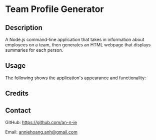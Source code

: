 # Team Profile Generator

## Description

A Node.js command-line application that takes in information about employees on a team, then generates an HTML webpage that displays summaries for each person.

## Usage

The following shows the application's appearance and functionality:



## Credits



## Contact

GitHub: https://github.com/an-n-ie

Email: anniehoang.anh@gmail.com
